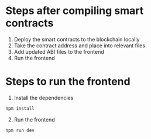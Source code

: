 # Steps after compiling smart contracts
1. Deploy the smart contracts to the blockchain locally
2. Take the contract address and place into relevant files
3. Add updated ABI files to the frontend
4. Run the frontend

# Steps to run the frontend
1. Install the dependencies
```bash
npm install
```
2. Run the frontend
```bash
npm run dev
```

